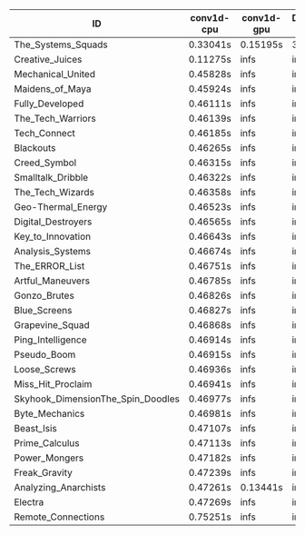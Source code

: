 |ID|conv1d-cpu|conv1d-gpu|DWSPConv2D-gpu|gemm-gpu|avg|
|-|-|-|-|-|-|
|The_Systems_Squads|0.33041s|0.15195s|3.09908s|4.42376s|2.00130s|
|Creative_Juices|0.11275s|infs|infs|4.47214s|infs|
|Mechanical_United|0.45828s|infs|infs|4.44328s|infs|
|Maidens_of_Maya|0.45924s|infs|infs|4.48129s|infs|
|Fully_Developed|0.46111s|infs|infs|4.43771s|infs|
|The_Tech_Warriors|0.46139s|infs|infs|4.45825s|infs|
|Tech_Connect|0.46185s|infs|infs|4.46546s|infs|
|Blackouts|0.46265s|infs|infs|4.43348s|infs|
|Creed_Symbol|0.46315s|infs|infs|4.40626s|infs|
|Smalltalk_Dribble|0.46322s|infs|infs|4.42393s|infs|
|The_Tech_Wizards|0.46358s|infs|infs|4.46701s|infs|
|Geo-Thermal_Energy|0.46523s|infs|infs|4.46627s|infs|
|Digital_Destroyers|0.46565s|infs|infs|4.43316s|infs|
|Key_to_Innovation|0.46643s|infs|infs|4.45180s|infs|
|Analysis_Systems|0.46674s|infs|infs|4.46875s|infs|
|The_ERROR_List|0.46751s|infs|infs|4.44654s|infs|
|Artful_Maneuvers|0.46785s|infs|infs|4.45621s|infs|
|Gonzo_Brutes|0.46826s|infs|infs|4.44722s|infs|
|Blue_Screens|0.46827s|infs|infs|4.47578s|infs|
|Grapevine_Squad|0.46868s|infs|infs|4.45317s|infs|
|Ping_Intelligence|0.46914s|infs|infs|4.47023s|infs|
|Pseudo_Boom|0.46915s|infs|infs|4.46252s|infs|
|Loose_Screws|0.46936s|infs|infs|4.46433s|infs|
|Miss_Hit_Proclaim|0.46941s|infs|infs|4.48024s|infs|
|Skyhook_DimensionThe_Spin_Doodles|0.46977s|infs|infs|4.49109s|infs|
|Byte_Mechanics|0.46981s|infs|infs|4.45347s|infs|
|Beast_Isis|0.47107s|infs|infs|4.46861s|infs|
|Prime_Calculus|0.47113s|infs|infs|4.48286s|infs|
|Power_Mongers|0.47182s|infs|infs|4.46806s|infs|
|Freak_Gravity|0.47239s|infs|infs|4.47890s|infs|
|Analyzing_Anarchists|0.47261s|0.13441s|infs|4.48814s|infs|
|Electra|0.47269s|infs|infs|4.48162s|infs|
|Remote_Connections|0.75251s|infs|infs|4.48276s|infs|
